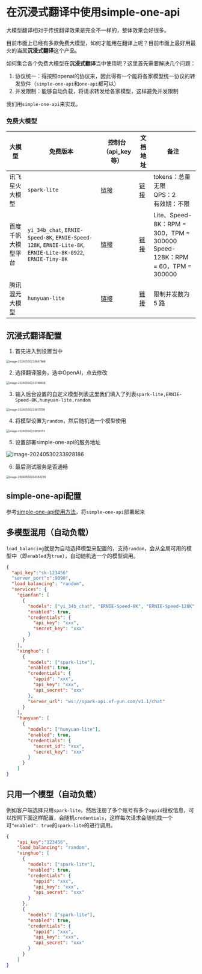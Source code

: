 # 在沉浸式翻译中使用simple-one-api

大模型翻译相对于传统翻译效果是完全不一样的，整体效果会好很多。

目前市面上已经有多款免费大模型，如何才能用在翻译上呢？目前市面上最好用最火的当属**沉浸式翻译**这个产品。

如何集合各个免费大模型在**沉浸式翻译**当中使用呢？这里首先需要解决几个问题：

1. 协议统一：得按照openai的协议来，因此得有一个能将各家模型统一协议的转发软件（`simple-one-api`和`one-api`都可以）
2. 并发限制：能够自动负载，将请求转发给各家模型，这样避免并发限制

我们用`simple-one-api`来实现。

### **免费大模型**

| 大模型             | 免费版本                                                     | 控制台（api_key等）                                          | 文档地址                                                     | 备注                                                         |
| ------------------ | ------------------------------------------------------------ | ------------------------------------------------------------ | ------------------------------------------------------------ | ------------------------------------------------------------ |
| 讯飞星火大模型     | `spark-lite`                                                 | [链接](https://console.xfyun.cn/services/cbm)                | [链接](https://www.xfyun.cn/doc/spark/Web.html)              | tokens：总量无限<br>QPS：2<br>有效期：不限                   |
| 百度千帆大模型平台 | `yi_34b_chat`, `ERNIE-Speed-8K`, `ERNIE-Speed-128K`, `ERNIE-Lite-8K`, `ERNIE-Lite-8K-0922`, `ERNIE-Tiny-8K` | [链接](https://console.bce.baidu.com/qianfan/ais/console/applicationConsole/application) | [链接](https://cloud.baidu.com/doc/WENXINWORKSHOP/s/klqx7b1xf) | Lite、Speed-8K：RPM = 300，TPM = 300000<br>Speed-128K：RPM = 60，TPM = 300000 |
| 腾讯混元大模型     | `hunyuan-lite`                                               | [链接](https://console.cloud.tencent.com/cam/capi)           | [链接](https://cloud.tencent.com/document/api/1729/105701)   | 限制并发数为 5 路                                            |

## 沉浸式翻译配置

1. 首先进入到设置当中

<img src="asset/image-20240530233647666.png" alt="image-20240530233647666" style="zoom: 50%;" />

2. 选择翻译服务，选中OpenAI，点去修改

<img src="asset/image-20240530233748804.png" alt="image-20240530233748804" style="zoom:50%;" />

3. 输入后台设置的自定义模型列表这里我们填入了列表`spark-lite,ERNIE-Speed-8K,hunyuan-lite,random`

<img src="asset/image-20240530233817058.png" alt="image-20240530233817058" style="zoom:50%;" />

4. 将模型设置为`random`，然后随机选一个模型使用

<img src="asset/image-20240530233858173.png" alt="image-20240530233858173" style="zoom:50%;" />

5. 设置部署simple-one-api的服务地址

![image-20240530233928186](asset/image-20240530233928186.png)

6. 最后测试服务是否通畅

<img src="asset/image-20240530234334239.png" alt="image-20240530234334239" style="zoom:50%;" />

## simple-one-api配置

参考[simple-one-api使用方法](https://github.com/fruitbars/simple-one-api?tab=readme-ov-file#%E4%BD%BF%E7%94%A8%E6%96%B9%E6%B3%95)，将`simple-one-api`部署起来

## 多模型混用（自动负载）

`load_balancing`就是为自动选择模型来配置的，支持`random`，会从全局可用的模型中（即`enabled`为`true`），自动随机选一个的模型调用。

```json
{
  "api_key":"sk-123456"
  "server_port":":9090",
  "load_balancing": "random",
  "services": {
    "qianfan": [
      {
        "models": ["yi_34b_chat", "ERNIE-Speed-8K", "ERNIE-Speed-128K", "ERNIE-Lite-8K", "ERNIE-Lite-8K-0922", "ERNIE-Tiny-8K"],
        "enabled": true,
        "credentials": {
          "api_key": "xxx",
          "secret_key": "xxx"
        }
      }
    ],
    "xinghuo": [
      {
        "models": ["spark-lite"],
        "enabled": true,
        "credentials": {
          "appid": "xxx",
          "api_key": "xxx",
          "api_secret": "xxx"
        },
        "server_url": "ws://spark-api.xf-yun.com/v1.1/chat"
      }
    ],
    "hunyuan": [
      {
        "models": ["hunyuan-lite"],
        "enabled": true,
        "credentials": {
          "secret_id": "xxx",
          "secret_key": "xxx"
        }
      }
    ]
}
```



## 只用一个模型（自动负载）

例如客户端选择只用`spark-lite`，然后注册了多个账号有多个`appid`授权信息，可以按照下面这样配置，会随机`credentials`，这样每次请求会随机找一个可`"enabled": true`的`spark-lite`的进行调用。

```json
{
    "api_key":"123456",
    "load_balancing": "random",
    "xinghuo": [
      {
        "models": ["spark-lite"],
        "enabled": true,
        "credentials": {
          "appid": "xxx",
          "api_key": "xxx",
          "api_secret": "xxx"
        }
      },
      {
        "models": ["spark-lite"],
        "enabled": true,
        "credentials": {
          "appid": "xxx",
          "api_key": "xxx",
          "api_secret": "xxx"
        }
      }
    ]
}
```


